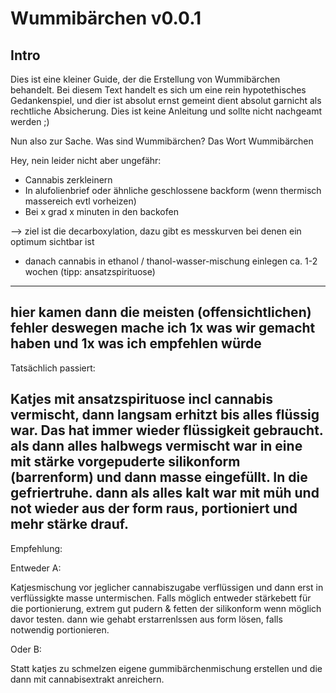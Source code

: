 # Wummibärchen v0.0.1

## Intro

Dies ist eine kleiner Guide, der die Erstellung von Wummibärchen behandelt. Bei diesem Text handelt es sich um eine rein hypotethisches Gedankenspiel, und dier ist absolut ernst gemeint dient absolut garnicht als rechtliche Absicherung. Dies ist keine Anleitung und sollte nicht nachgeamt werden ;)

Nun also zur Sache. Was sind Wummibärchen?
Das Wort Wummibärchen 



Hey, nein leider nicht aber ungefähr:

- Cannabis zerkleinern
- In alufolienbrief oder ähnliche geschlossene backform (wenn thermisch massereich evtl vorheizen)
- Bei x grad x minuten in den backofen

--> ziel ist die decarboxylation, dazu gibt es messkurven bei denen ein optimum sichtbar ist
- danach cannabis in ethanol / thanol-wasser-mischung einlegen ca. 1-2 wochen (tipp: ansatzspirituose)

---

## hier kamen dann die meisten (offensichtlichen) fehler deswegen mache ich 1x was wir gemacht haben und 1x was ich empfehlen würde

Tatsächlich passiert:

## Katjes mit ansatzspirituose incl cannabis  vermischt, dann langsam erhitzt bis alles flüssig war. Das hat immer wieder flüssigkeit gebraucht. als dann alles halbwegs vermischt war in eine mit stärke vorgepuderte silikonform (barrenform) und dann masse eingefüllt. In die gefriertruhe. dann als alles kalt war mit müh und not wieder aus der form raus, portioniert und mehr stärke drauf.

Empfehlung:

Entweder A:

Katjesmischung vor jeglicher cannabiszugabe verflüssigen und dann erst in verflüssigkte masse untermischen. Falls möglich entweder stärkebett für die portionierung, extrem gut pudern & fetten der silikonform wenn möglich davor testen. dann wie gehabt erstarrenlssen aus form lösen, falls notwendig portionieren.

Oder B:

Statt katjes zu schmelzen eigene gummibärchenmischung erstellen und die dann mit cannabisextrakt anreichern.